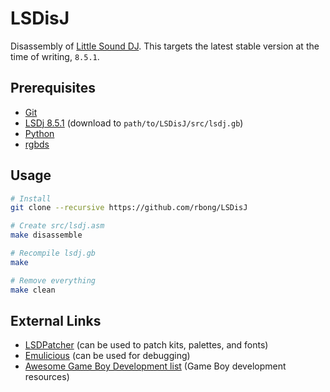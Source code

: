 # LSDisJ

Disassembly of [Little Sound DJ](https://www.littlesounddj.com/lsd/index.php).
This targets the latest stable version at the time of writing, `8.5.1`.

## Prerequisites

  - [Git](https://git-scm.com/downloads)
  - [LSDj 8.5.1](https://www.littlesounddj.com/lsd/latest/rom_images/) (download to `path/to/LSDisJ/src/lsdj.gb`)
  - [Python](https://www.python.org/)
  - [rgbds](https://github.com/gbdev/rgbds)

## Usage

```bash
# Install
git clone --recursive https://github.com/rbong/LSDisJ

# Create src/lsdj.asm
make disassemble

# Recompile lsdj.gb
make

# Remove everything
make clean
```

## External Links

  - [LSDPatcher](https://github.com/jkotlinski/lsdpatch) (can be used to patch kits, palettes, and fonts)
  - [Emulicious](https://emulicious.net/) (can be used for debugging)
  - [Awesome Game Boy Development list](https://github.com/gbdev/awesome-gbdev) (Game Boy development resources)
